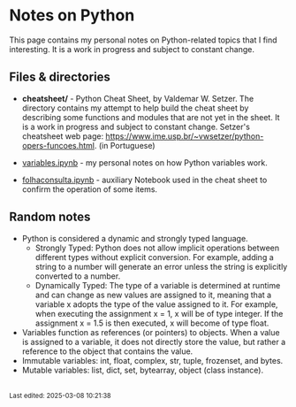 # Notes on Python

This page contains my personal notes on Python-related topics that I find interesting. It is a work in progress and subject to constant change.


## Files & directories

* **cheatsheet/** -  Python Cheat Sheet, by Valdemar W. Setzer. The directory contains my attempt to help build the cheat sheet by describing some functions and modules that are not yet in the sheet. It is a work in progress and subject to constant change. Setzer's cheatsheet web page: <https://www.ime.usp.br/~vwsetzer/python-opers-funcoes.html>. (in Portuguese)

* [variables.ipynb](notebooks/variables.ipynb) - my personal notes on how Python variables work.

* [folhaconsulta.ipynb](cheatsheet/folhaconsulta.ipynb) - auxiliary Notebook used in the cheat sheet to confirm the operation of some items.


## Random notes

* Python is considered a dynamic and strongly typed language.
  * Strongly Typed: Python does not allow implicit operations between different types without explicit conversion. For example, adding a string to a number will generate an error unless the string is explicitly converted to a number.
  * Dynamically Typed: The type of a variable is determined at runtime and can change as new values ​​are assigned to it, meaning that a variable x adopts the type of the value assigned to it. For example, when executing the assignment x = 1, x will be of type integer. If the assignment x = 1.5 is then executed, x will become of type float.
* Variables function as references (or pointers) to objects. When a value is assigned to a variable, it does not directly store the value, but rather a reference to the object that contains the value.
* Immutable variables: int, float, complex, str, tuple, frozenset, and bytes.
* Mutable variables: list, dict, set, bytearray, object (class instance).

<br><sub>Last edited: 2025-03-08 10:21:38</sub>
